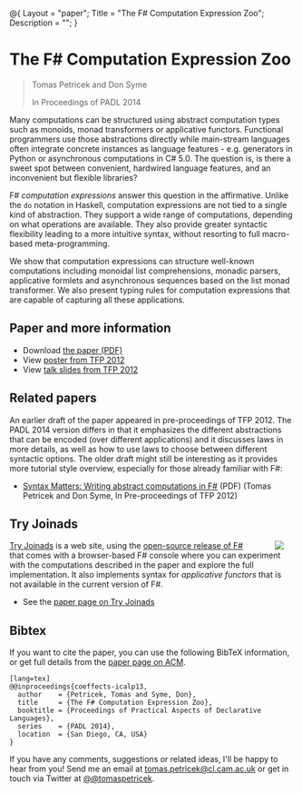 ﻿@{ 
  Layout = "paper";
  Title = "The F# Computation Expression Zoo";
  Description = "";
}

# The F# Computation Expression Zoo

> Tomas Petricek and Don Syme
>
> In Proceedings of PADL 2014
  
Many computations can be structured using abstract computation types such as monoids, monad transformers or 
applicative functors. Functional programmers use those abstractions directly while main-stream
languages often integrate concrete instances as language features - e.g. generators in Python
or asynchronous computations in C# 5.0. The question is, is there a sweet spot between 
convenient, hardwired language features, and an inconvenient but flexible libraries?

F# _computation expressions_ answer this question in the affirmative. Unlike 
the `do` notation in Haskell, computation expressions are not tied to a single kind of abstraction.
They support a wide range of computations, depending on what operations are available. They also 
provide greater syntactic flexibility leading to a more intuitive syntax, without resorting to 
full macro-based meta-programming. 

We show that computation expressions can structure well-known computations including monoidal 
list comprehensions, monadic parsers, applicative formlets and asynchronous sequences based on the 
list monad transformer. We also present typing rules for computation expressions that are capable of 
capturing all these applications. 


## Paper and more information

 - Download [the paper (PDF)](computation-zoo.pdf)
 - View [poster from TFP 2012](poster-tfp.pdf)
 - View [talk slides from TFP 2012](talk-tfp.pdf)

## Related papers

An earlier draft of the paper appeared in pre-proceedings of TFP 2012. The PADL 2014 version
differs in that it emphasizes the different abstractions that can be encoded (over different
applications) and it discusses laws in more details, as well as how to use laws to choose 
between different syntactic options. 
The older draft might still be interesting as it provides more tutorial style overview,
especially for those already familiar with F#:

 -  [Syntax Matters: Writing abstract computations in F#](syntax-matters.pdf) (PDF)
    (Tomas Petricek and Don Syme, In Pre-proceedings of TFP 2012)

## Try Joinads

<img src="tryjoinads.png" style="float:right;margin:0px 20px 0px 30px" />

[Try Joinads](http://tryjoinads.org) is a web site, using the 
[open-source release of F#](https://github.com/fsharp/fsharp) that comes
with a browser-based F# console where you can experiment with the computations
described in the paper and explore the full implementation. It also implements
syntax for _applicative functors_ that is not available in the current version of F#.

 - See the [paper page on Try Joinads](http://tryjoinads.org/index.html?computations/home.html) 
 
## <a id="cite">Bibtex</a>
If you want to cite the paper, you can use the following BibTeX information, or
get full details from the [paper page on ACM](#).

    [lang=tex]
    @@inproceedings{coeffects-icalp13,
      author    = {Petricek, Tomas and Syme, Don},
      title     = {The F# Computation Expression Zoo},
      booktitle = {Proceedings of Practical Aspects of Declarative Languages},
      series    = {PADL 2014},
      location  = {San Diego, CA, USA}
    } 


If you have any comments, suggestions or related ideas, I'll be happy to 
hear from you! Send me an email at [tomas.petricek@cl.cam.ac.uk](mailto:tomas.petricek@cl.cam.ac.uk)
or get in touch via Twitter at [@@tomaspetricek](http://twitter.com/tomaspetricek).
